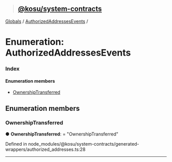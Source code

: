 > ## [@kosu/system-contracts](../README.md)

[Globals](../globals.md) / [AuthorizedAddressesEvents](authorizedaddressesevents.md) /

# Enumeration: AuthorizedAddressesEvents

### Index

#### Enumeration members

* [OwnershipTransferred](authorizedaddressesevents.md#ownershiptransferred)

## Enumeration members

###  OwnershipTransferred

● **OwnershipTransferred**: = "OwnershipTransferred"

Defined in node_modules/@kosu/system-contracts/generated-wrappers/authorized_addresses.ts:28

___